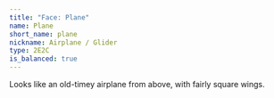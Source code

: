 ```yaml
---
title: "Face: Plane"
name: Plane
short_name: plane
nickname: Airplane / Glider
type: 2E2C
is_balanced: true
---
```


Looks like an old-timey airplane from above, with fairly square wings.

